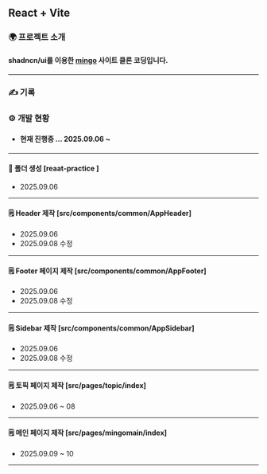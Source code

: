 ## React + Vite
### 🌍 프로젝트 소개 
#### shadncn/ui를 이용한 [mingo](https://www.mingo.team/) 사이트 클론 코딩입니다.

---

### ✍️ 기록

### ⚙️ 개발 현황
- #### 현재 진행중 ... 2025.09.06 ~

---

#### 📁 폴더 생성 [reaat-practice ]
- 2025.09.06

---

#### 🗒️ Header 제작 [src/components/common/AppHeader] 
- 2025.09.06
- 2025.09.08 수정

---
  
#### 🗒️ Footer 페이지 제작 [src/components/common/AppFooter] 
- 2025.09.06
- 2025.09.08 수정

---
  
#### 🗒️ Sidebar 제작 [src/components/common/AppSidebar]
- 2025.09.06
- 2025.09.08 수정

---

#### 🗒️ 토픽 페이지 제작 [src/pages/topic/index]
- 2025.09.06 ~ 08

---

#### 🗒️ 메인 페이지 제작 [src/pages/mingomain/index]
- 2025.09.09 ~ 10

---
